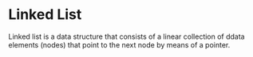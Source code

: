 # Linked List

Linked list is a data structure that consists of a linear collection of ddata elements (nodes) that point to the next node by means of a pointer.

